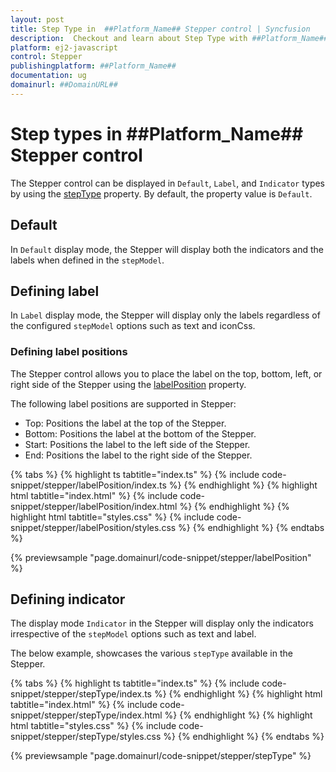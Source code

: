 ```yaml
---
layout: post
title: Step Type in  ##Platform_Name## Stepper control | Syncfusion
description:  Checkout and learn about Step Type with ##Platform_Name## Stepper control of Syncfusion Essential JS 2 and more details.
platform: ej2-javascript
control: Stepper
publishingplatform: ##Platform_Name##
documentation: ug
domainurl: ##DomainURL##
---
```


# Step types in ##Platform_Name## Stepper control

The Stepper control can be displayed in `Default`, `Label`, and `Indicator` types by using the [stepType](https://ej2.syncfusion.com/documentation/api/stepper#steptype) property. By default, the property value is `Default`.

## Default

In `Default` display mode, the Stepper will display both the indicators and the labels when defined in the `stepModel`.

## Defining label

In `Label` display mode, the Stepper will display only the labels regardless of the configured `stepModel` options such as text and iconCss.

### Defining label positions

The Stepper control allows you to place the label on the top, bottom, left, or right side of the Stepper using the [labelPosition](https://ej2.syncfusion.com/documentation/api/stepper#labelposition) property.

The following label positions are supported in Stepper:

* Top: Positions the label at the top of the Stepper.
* Bottom: Positions the label at the bottom of the Stepper.
* Start: Positions the label to the left side of the Stepper.
* End: Positions the label to the right side of the Stepper.

{% tabs %}
{% highlight ts tabtitle="index.ts" %}
{% include code-snippet/stepper/labelPosition/index.ts %}
{% endhighlight %}
{% highlight html tabtitle="index.html" %}
{% include code-snippet/stepper/labelPosition/index.html %}
{% endhighlight %}
{% highlight html tabtitle="styles.css" %}
{% include code-snippet/stepper/labelPosition/styles.css %}
{% endhighlight %}
{% endtabs %}

{% previewsample "page.domainurl/code-snippet/stepper/labelPosition" %}

## Defining indicator

The display mode `Indicator` in the Stepper will display only the indicators irrespective of the `stepModel` options such as text and label.

The below example, showcases the various `stepType` available in the Stepper.

{% tabs %}
{% highlight ts tabtitle="index.ts" %}
{% include code-snippet/stepper/stepType/index.ts %}
{% endhighlight %}
{% highlight html tabtitle="index.html" %}
{% include code-snippet/stepper/stepType/index.html %}
{% endhighlight %}
{% highlight html tabtitle="styles.css" %}
{% include code-snippet/stepper/stepType/styles.css %}
{% endhighlight %}
{% endtabs %}

{% previewsample "page.domainurl/code-snippet/stepper/stepType" %}